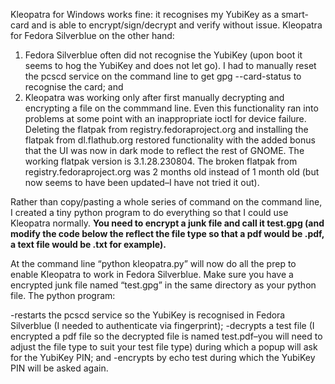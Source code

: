 Kleopatra for Windows works fine: it recognises my YubiKey as a smart-card and is able to encrypt/sign/decrypt and verify without issue. Kleopatra for Fedora Silverblue on the other hand:

1. Fedora Silverblue often did not recognise the YubiKey (upon boot it seems to hog the YubiKey and does not let go). I had to manually reset the pcscd service on the command line to get gpg --card-status to recognise the card; and
2. Kleopatra was working only after first manually decrypting and encrypting a file on the commmand line. Even this functionality ran into problems at some point with an inappropriate ioctl for device failure. Deleting the flatpak from registry.fedoraproject.org and installing the flatpak from dl.flathub.org restored functionality with the added bonus that the UI was now in dark mode to reflect the rest of GNOME. The working flatpak version is 3.1.28.230804. The broken flatpak from registry.fedoraproject.org was 2 months old instead of 1 month old (but now seems to have been updated–I have not tried it out).

Rather than copy/pasting a whole series of command on the command line, I created a tiny python program to do everything so that I could use Kleopatra normally. **You need to encrypt a junk file and call it test.gpg (and modify the code below the reflect the file type so that a pdf would be .pdf, a text file would be .txt for example).**

At the command line “python kleopatra.py” will now do all the prep to enable Kleopatra to work in Fedora Silverblue. Make sure you have a encrypted junk file named “test.gpg” in the same directory as your python file. The python program:

-restarts the pcscd service so the YubiKey is recognised in Fedora Silverblue (I needed to authenticate via fingerprint);
-decrypts a test file (I encrypted a pdf file so the decrypted file is named test.pdf–you will need to adjust the file type to suit your test file type) during which a popup will ask for the YubiKey PIN; and
-encrypts by echo test during which the YubiKey PIN will be asked again.
